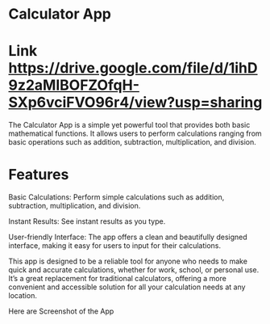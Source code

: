 # Calculator App

# Link https://drive.google.com/file/d/1ihD9z2aMlBOFZOfqH-SXp6vciFVO96r4/view?usp=sharing

The Calculator App is a simple yet powerful tool that provides both basic mathematical functions. It allows users to perform calculations ranging from basic operations such as addition, subtraction, multiplication, and division.

# Features
Basic Calculations: Perform simple calculations such as addition, subtraction, multiplication, and division.

Instant Results: See instant results as you type.

User-friendly Interface: The app offers a clean and beautifully designed interface, making it easy for users to input for their calculations.

This app is designed to be a reliable tool for anyone who needs to make quick and accurate calculations, whether for work, school, or personal use. It’s a great replacement for traditional calculators, offering a more convenient and accessible solution for all your calculation needs at any location.

Here are Screenshot of the App
